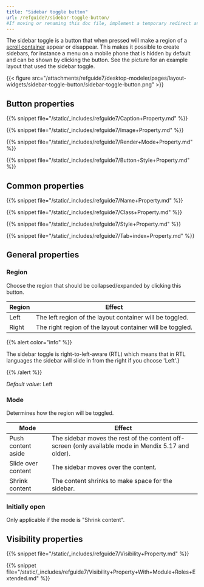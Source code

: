 ```yaml
---
title: "Sidebar toggle button"
url: /refguide7/sidebar-toggle-button/
#If moving or renaming this doc file, implement a temporary redirect and let the respective team know they should update the URL in the product. See Mapping to Products for more details.
---
```



The sidebar toggle is a button that when pressed will make a region of a [scroll container](/refguide7/scroll-container/) appear or disappear. This makes it possible to create sidebars, for instance a menu on a mobile phone that is hidden by default and can be shown by clicking the button. See the picture for an example layout that used the sidebar toggle. 

{{< figure src="/attachments/refguide7/desktop-modeler/pages/layout-widgets/sidebar-toggle-button/sidebar-toggle-button.png" >}}

## Button properties

{{% snippet file="/static/_includes/refguide7/Caption+Property.md" %}}

{{% snippet file="/static/_includes/refguide7/Image+Property.md" %}}

{{% snippet file="/static/_includes/refguide7/Render+Mode+Property.md" %}}

{{% snippet file="/static/_includes/refguide7/Button+Style+Property.md" %}}

## Common properties

{{% snippet file="/static/_includes/refguide7/Name+Property.md" %}}

{{% snippet file="/static/_includes/refguide7/Class+Property.md" %}}

{{% snippet file="/static/_includes/refguide7/Style+Property.md" %}}

{{% snippet file="/static/_includes/refguide7/Tab+index+Property.md" %}}

## General properties

### Region

Choose the region that should be collapsed/expanded by clicking this button.

| Region | Effect |
| --- | --- |
| Left | The left region of the layout container will be toggled. |
| Right | The right region of the layout container will be toggled. |

{{% alert color="info" %}}

The sidebar toggle is right-to-left-aware (RTL) which means that in RTL languages the sidebar will slide in from the right if you choose 'Left'.}

{{% /alert %}}

_Default value:_ Left

### Mode

Determines how the region will be toggled.

| Mode | Effect |
| --- | --- |
| Push content aside | The sidebar moves the rest of the content off-screen (only available mode in Mendix 5.17 and older). |
| Slide over content | The sidebar moves over the content. |
| Shrink content | The content shrinks to make space for the sidebar. |

### Initially open

Only applicable if the mode is "Shrink content".

## Visibility properties

{{% snippet file="/static/_includes/refguide7/Visibility+Property.md" %}}

{{% snippet file="/static/_includes/refguide7/Visibility+Property+With+Module+Roles+Extended.md" %}}
